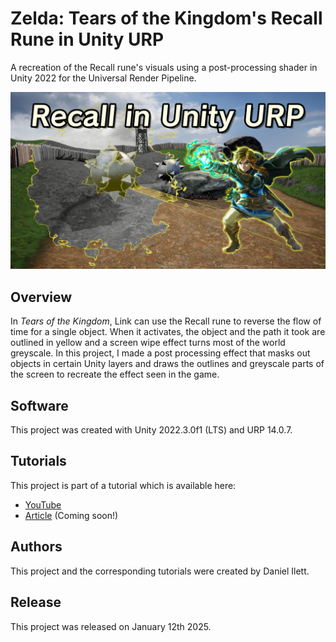 # Zelda: Tears of the Kingdom's Recall Rune in Unity URP

A recreation of the Recall rune's visuals using a post-processing shader in Unity 2022 for the Universal Render Pipeline.

![Recall Banner](banner.jpg)

## Overview

In *Tears of the Kingdom*, Link can use the Recall rune to reverse the flow of time for a single object. When it activates, the object and the path it took are outlined in yellow and a screen wipe effect turns most of the world greyscale. In this project, I made a post processing effect that masks out objects in certain Unity layers and draws the outlines and greyscale parts of the screen to recreate the effect seen in the game.

## Software

This project was created with Unity 2022.3.0f1 (LTS) and URP 14.0.7.

## Tutorials

This project is part of a tutorial which is available here:

- [YouTube](https://www.youtube.com/watch?v=ygSNqxOcPUA)
- [Article]() (Coming soon!)

## Authors

This project and the corresponding tutorials were created by Daniel Ilett.

## Release

This project was released on January 12th 2025.

